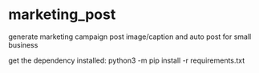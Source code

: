 # marketing_post
generate marketing campaign post image/caption and auto post for small business

get the dependency installed: python3 -m pip install -r requirements.txt
